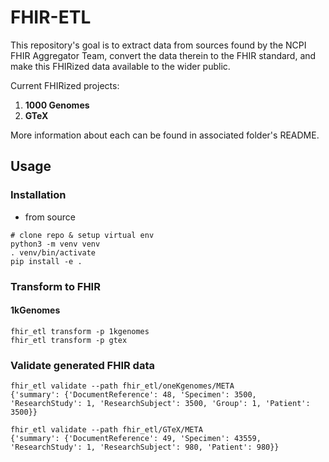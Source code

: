 # FHIR-ETL
This repository's goal is to extract data from sources found by the NCPI FHIR Aggregator Team, convert the data therein to the FHIR standard, and make this FHIRized data available to the wider public.

Current FHIRized projects: 
1. **1000 Genomes** 
2. **GTeX**

More information about each can be found in associated folder's README.


## Usage 

### Installation

- from source 
```commandline
# clone repo & setup virtual env
python3 -m venv venv
. venv/bin/activate
pip install -e .
```

### Transform to FHIR 

#### 1kGenomes
```commandline
fhir_etl transform -p 1kgenomes
fhir_etl transform -p gtex
```

### Validate generated FHIR data

```commandline
fhir_etl validate --path fhir_etl/oneKgenomes/META
{'summary': {'DocumentReference': 48, 'Specimen': 3500, 'ResearchStudy': 1, 'ResearchSubject': 3500, 'Group': 1, 'Patient': 3500}}

fhir_etl validate --path fhir_etl/GTeX/META
{'summary': {'DocumentReference': 49, 'Specimen': 43559, 'ResearchStudy': 1, 'ResearchSubject': 980, 'Patient': 980}}
```
